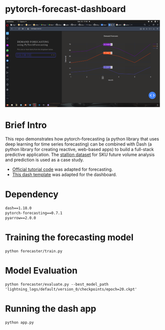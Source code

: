 # pytorch-forecast-dashboard

![ddd](screenshots/screenshot.png)

# Brief Intro
This repo demonstrates how pytorch-forecasting (a python library that uses deep learning for time series forecasting) can be combined with Dash (a python library for creating reactive, web-based apps) to build a full-stack predictive application. The [stallion dataset](https://www.kaggle.com/utathya/future-volume-prediction) for SKU future volume analysis and prediction is used as a case study.

* [Official tutorial code](https://pytorch-forecasting.readthedocs.io/en/latest/tutorials/stallion.html) was adapted for forecasting.
* [This dash template](https://github.com/STATWORX/blog/tree/master/DashApp) was adapted for the dashboard.

# Dependency
```
dash==1.18.0
pytorch-forecasting==0.7.1
pyarrow==2.0.0
```
# Training the forecasting model
```
python forecaster/train.py
```

# Model Evaluation
```
python forecaster/evaluate.py --best_model_path 'lightning_logs/default/version_0/checkpoints/epoch=20.ckpt'
```

# Running the dash app
```
python app.py
```

